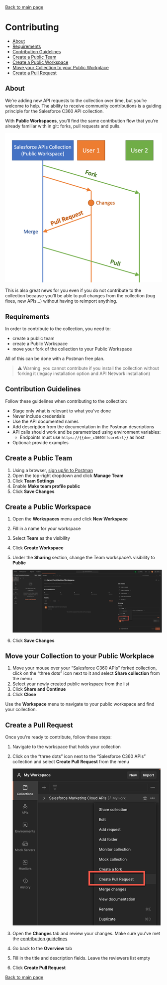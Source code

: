 [Back to main page](README.md)

# Contributing

- [About](#about)
- [Requirements](#requirements)
- [Contribution Guidelines](#contribution-guidelines)
- [Create a Public Team](#create-a-public-team)
- [Create a Public Workspace](#create-a-public-workspace)
- [Move your Collection to your Public Workplace](#move-your-collection-to-your-public-workplace)
- [Create a Pull Request](#create-a-pull-request)

## About

We’re adding new API requests to the collection over time, but you’re welcome to help. The ability to receive community contributions is a guiding principle for the Salesforce C360 API collection.

With **Public Workspaces**, you’ll find the same contribution flow that you’re already familiar with in git: forks, pull requests and pulls.

![Contribution schema](images/contribution-schema.png)

This is also great news for you even if you do not contribute to the collection because you’ll be able to pull changes from the collection (bug fixes, new APIs...) without having to reimport anything.

## Requirements

In order to contribute to the collection, you need to:
- create a public team
- create a Public Workspace
- move your fork of the collection to your Public Workspace

All of this can be done with a Postman free plan.

>⚠️  Warning: you cannot contribute if you install the collection without forking it (legacy installation option and API Network installation)

## Contribution Guidelines

Follow these guidelines when contributing to the collection:

- Stage only what is relevant to what you've done
- Never include credentials
- Use the API documented names
- Add description from the documentation in the Postman descriptions
- API calls should work and be parametrized using environment variables:
  - Endpoints must use `https://{{dne_c360OffcoreUrl}}` as host
- Optional: provide examples

## Create a Public Team

1. Using a browser, [sign up/in to Postman](https://identity.getpostman.com/login)
2. Open the top-right dropdown and click **Manage Team**
3. Click **Team Settings**
4. Enable **Make team profile public**
5. Click **Save Changes**

## Create a Public Workspace

1. Open the **Workspaces** menu and click **New Workspace**
2. Fill in a name for your workspace
3. Select **Team** as the visibility
4. Click **Create Workspace**
5. Under the **Sharing** section, change the Team workspace’s visibility to **Public**

    ![Change workspace visibility to public screenshot](images/change-visibility-public.png)

6. Click **Save Changes**

## Move your Collection to your Public Workplace

1. Move your mouse over your “Salesforce C360 APIs” forked collection, click on the “three dots” icon next to it and select **Share collection** from the menu
2. Select your newly created public workspace from the list
3. Click **Share and Continue**
4. Click **Close**

Use the **Workspace** menu to navigate to your public workspace and find your collection.

## Create a Pull Request

Once you're ready to contribute, follow these steps:

1. Navigate to the workspace that holds your collection
2. Click on the “three dots” icon next to the “Salesforce C360 APIs” collection and select **Create Pull Request** from the menu

    ![Create Pull Request screenshot](images/create-pull-request.png)

3. Open the **Changes** tab and review your changes. Make sure you've met the [contribution guidelines](#contribution-guidelines)
4. Go back to the **Overview** tab
5. Fill in the title and description fields. Leave the reviewers list empty
6. Click **Create Pull Request**

[Back to main page](README.md)